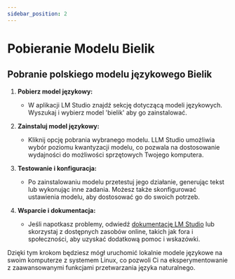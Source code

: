 ```yaml
---
sidebar_position: 2
---
```


# Pobieranie Modelu Bielik

## Pobranie polskiego modelu językowego Bielik

1. **Pobierz model językowy:**
   - W aplikacji LM Studio znajdź sekcję dotyczącą modeli językowych. Wyszukaj i wybierz model 'bielik' aby go zainstalować. 


2. **Zainstaluj model językowy:**
   - Kliknij opcję pobrania wybranego modelu. LLM Studio umożliwia wybór poziomu kwantyzacji modelu, co pozwala na dostosowanie wydajności do możliwości sprzętowych Twojego komputera.


3. **Testowanie i konfiguracja:**
   - Po zainstalowaniu modelu przetestuj jego działanie, generując tekst lub wykonując inne zadania. Możesz także skonfigurować ustawienia modelu, aby dostosować go do swoich potrzeb.


4. **Wsparcie i dokumentacja:**
   - Jeśli napotkasz problemy, odwiedź [dokumentację LM Studio](https://lmstudio.ai/docs/welcome) lub skorzystaj z dostępnych zasobów online, takich jak fora i społeczności, aby uzyskać dodatkową pomoc i wskazówki.

Dzięki tym krokom będziesz mógł uruchomić lokalnie modele językowe na swoim komputerze z systemem Linux, co pozwoli Ci na eksperymentowanie z zaawansowanymi funkcjami przetwarzania języka naturalnego.